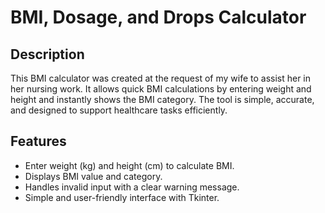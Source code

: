 # BMI, Dosage, and Drops Calculator

## Description
This BMI calculator was created at the request of my wife to assist her in her nursing work. It allows quick BMI calculations by entering weight and height and instantly shows the BMI category. The tool is simple, accurate, and designed to support healthcare tasks efficiently.

## Features
- Enter weight (kg) and height (cm) to calculate BMI.
- Displays BMI value and category.
- Handles invalid input with a clear warning message.
- Simple and user-friendly interface with Tkinter.


